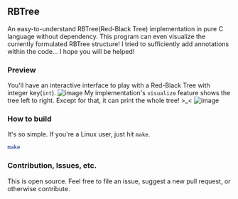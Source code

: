 ## RBTree
An easy-to-understand RBTree(Red-Black Tree) implementation in pure C language without dependency.
This program can even visualize the currently formulated RBTree structure!
I tried to sufficiently add annotations within the code... I hope you will be helped!

### Preview
You'll have an interactive interface to play with a Red-Black Tree with integer key(`int`).
![image](https://github.com/user-attachments/assets/fd14fd3f-4a5b-420c-91e5-a818316df3e9)
My implementation's `visualize` feature shows the tree left to right.
Except for that, it can print the whole tree! >_<
![image](https://github.com/user-attachments/assets/a3f0d20e-e9a4-4d99-b2d7-ff0c8e6e19ec)


### How to build
It's so simple. If you're a Linux user, just hit `make`.
```sh
make
```

### Contribution, Issues, etc.
This is open source. Feel free to file an issue, suggest a new pull request, or otherwise contribute.
